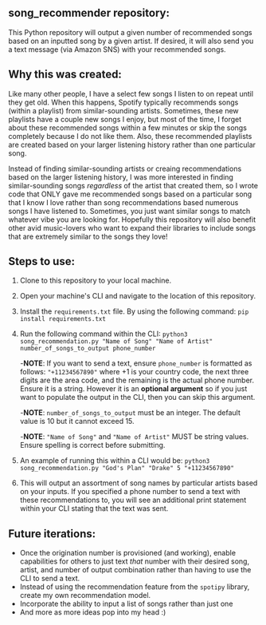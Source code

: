 ## song_recommender repository:
This Python repository will output a given number of recommended songs based on an inputted song by a given artist. 
If desired, it will also send you a text message (via Amazon SNS) with your recommended songs.

## Why this was created:
Like many other people, I have a select few songs I listen to on repeat until they get old. When this happens, Spotify typically recommends songs (within a playlist) from similar-sounding artists. Sometimes, these new playlists have a couple new songs I enjoy, but most of the time, I forget about these recommended songs within a few minutes or skip the songs completely because I do not like them. Also, these recommended playlists are created based on your larger listening history rather than one particular song. 

Instead of finding similar-sounding artists or creaing recommendations based on the larger listening history, I was more interested in finding similar-sounding songs *regardless* of the artist that created them, so I wrote code that ONLY gave me recommended songs based on a particular song that I know I love rather than song recommendations based numerous songs I have listened to. Sometimes, you just want similar songs to match whatever vibe you are looking for. Hopefully this repository will also benefit other avid music-lovers who want to expand their libraries to include songs that are extremely similar to the songs they love!

## Steps to use:
1. Clone to this repository to your local machine.
2. Open your machine's CLI and navigate to the location of this repository.
3. Install the `requirements.txt` file. By using the following command: `pip install requirements.txt` 
4. Run the following command within the CLI:
`python3 song_recommendation.py "Name of Song" "Name of Artist" number_of_songs_to_output phone_number`

    -**NOTE**: If you want to send a text, ensure `phone_number` is formatted as follows:
      `"+11234567890"` where +1 is your country code, the next three digits are the area code, and the remaining is the actual phone number. Ensure it is a string. However it is an **optional argument** so if you just want to populate the output in the CLI, then you can skip this argument.

    -**NOTE**: `number_of_songs_to_output` must be an integer. The default value is 10 but it cannot exceed 15.
  
    -**NOTE**: `"Name of Song"` and `"Name of Artist"` MUST be string values. Ensure spelling is correct before submitting.
  
5. An example of running this within a CLI would be:
`python3 song_recommendation.py "God's Plan" "Drake" 5 "+11234567890"`
6. This will output an assortment of song names by particular artists based on your inputs. If you specified a phone number to send a text with these recommendations to, you will see an additional print statement within your CLI stating that the text was sent.



## Future iterations:
- Once the origination number is provisioned (and working), enable capabilities for others to just text *that* number with their desired song, artist, and number of output combination rather than having to use the CLI to send a text.
- Instead of using the recommendation feature from the `spotipy` library, create my own recommendation model.
- Incorporate the ability to input a list of songs rather than just one
- And more as more ideas pop into my head :)
